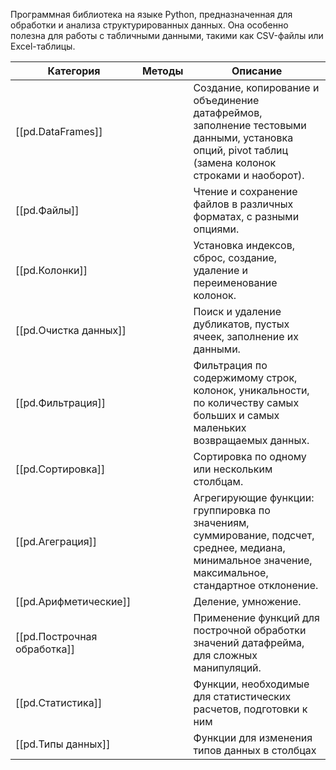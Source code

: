 
Программная библиотека на языке Python, предназначенная для обработки и анализа структурированных данных. Она особенно полезна для работы с табличными данными, такими как CSV-файлы или Excel-таблицы.

| Категория                   | Методы | Описание                                                                                                                                             |
| --------------------------- | ------ | ---------------------------------------------------------------------------------------------------------------------------------------------------- |
| [[pd.DataFrames]]           |        | Создание, копирование и объединение датафреймов, заполнение тестовыми данными, установка опций, pivot таблиц (замена колонок строками и наоборот).   |
| [[pd.Файлы]]                |        | Чтение и сохранение файлов в различных форматах, с разными опциями.                                                                                  |
| [[pd.Колонки]]              |        | Установка индексов, сброс, создание, удаление и переименование колонок.                                                                              |
| [[pd.Очистка данных]]       |        | Поиск и удаление дубликатов, пустых ячеек, заполнение их данными.                                                                                    |
| [[pd.Фильтрация]]           |        | Фильтрация по содержимому строк, колонок, уникальности, по количеству самых больших и самых маленьких возвращаемых данных.                           |
| [[pd.Сортировка]]           |        | Сортировка по одному или нескольким столбцам.                                                                                                        |
| [[pd.Агеграция]]            |        | Агрегирующие функции: группировка по значениям, суммирование, подсчет, среднее, медиана, минимальное значение, максимальное, стандартное отклонение. |
| [[pd.Арифметические]]       |        | Деление, умножение.                                                                                                                                  |
| [[pd.Построчная обработка]] |        | Применение функций для построчной обработки значений датафрейма, для сложных манипуляций.                                                            |
| [[pd.Статистика]]           |        | Функции, необходимые для статистических расчетов, подготовки к ним                                                                                   |
| [[pd.Типы данных]]          |        | Функции для изменения типов данных в столбцах                                                                                                        |
